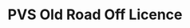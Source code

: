 ---
title: "PVS Old Road Off Licence"
url: /clacton-on-sea/pvs-old-road-off-licence/
shop: alcohol
---